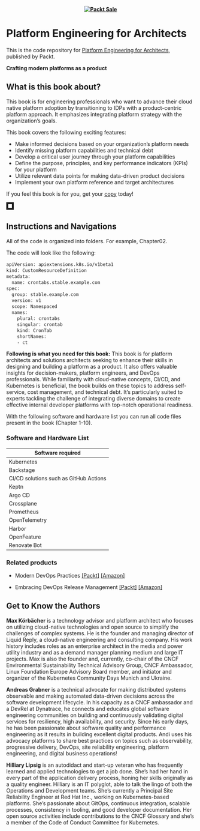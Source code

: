 
<b><p align='center'>[![Packt Sale](https://static.packt-cdn.com/assets/images/humble+bundle/cloud_infrastructure_and_devops_toolkit_packt_books_Social.png)](https://www.humblebundle.com/books/cloud-infrastructure-and-devops-toolkit-packt-books?hmb_source=&hmb_medium=product_tile&hmb_campaign=mosaic_section_1_layout_index_1_layout_type_threes_tile_index_1_c_cloudinfrastructureanddevopstoolkitpackt_bookbundle)</p></b> 

# Platform Engineering for Architects

<a href="https://www.packtpub.com/en-us/product/platform-engineering-for-architects-9781836203599?utm_source=github&utm_medium=repository&utm_campaign=9781786461629"><img src="https://content.packt.com/_/image/xxlarge/B31164/cover_image_large.jpg" alt="" height="256px" align="right"></a>

This is the code repository for [Platform Engineering for Architects](https://www.packtpub.com/en-us/product/platform-engineering-for-architects-9781836203599?utm_source=github&utm_medium=repository&utm_campaign=9781786461629), published by Packt.

**Crafting modern platforms as a product**

## What is this book about?
This book is for engineering professionals who want to advance their cloud native platform adoption by transitioning to IDPs with a product-centric platform approach. It emphasizes integrating platform strategy with the organization’s goals.

This book covers the following exciting features:
* Make informed decisions based on your organization’s platform needs
* Identify missing platform capabilities and technical debt
* Develop a critical user journey through your platform capabilities
* Define the purpose, principles, and key performance indicators (KPIs) for your platform
* Utilize relevant data points for making data-driven product decisions
* Implement your own platform reference and target architectures

If you feel this book is for you, get your [copy](https://www.amazon.com/dp/1836203594) today!

<a href="https://www.packtpub.com/?utm_source=github&utm_medium=banner&utm_campaign=GitHubBanner"><img src="https://raw.githubusercontent.com/PacktPublishing/GitHub/master/GitHub.png" 
alt="https://www.packtpub.com/" border="5" /></a>

## Instructions and Navigations
All of the code is organized into folders. For example, Chapter02.

The code will look like the following:
```
apiVersion: apiextensions.k8s.io/v1beta1
kind: CustomResourceDefinition
metadata:
  name: crontabs.stable.example.com
spec:
  group: stable.example.com
  version: v1
  scope: Namespaced
  names:
    plural: crontabs
    singular: crontab
    kind: CronTab
    shortNames:
    - ct
```

**Following is what you need for this book:**
This book is for platform architects and solutions architects seeking to enhance their skills in designing and building a platform as a product. It also offers valuable insights for decision-makers, platform engineers, and DevOps professionals. While familiarity with cloud-native concepts, CI/CD, and Kubernetes is beneficial, the book builds on these topics to address self-service, cost management, and technical debt. It’s particularly suited to experts tackling the challenge of integrating diverse domains to create effective internal developer platforms with top-notch operational readiness.

With the following software and hardware list you can run all code files present in the book (Chapter 1-10).
### Software and Hardware List
 | Software required | 
 | ------------------------------------ | 
 | Kubernetes | 
 | Backstage | 
 | CI/CD solutions such as GitHub Actions | 
 | Keptn | 
 | Argo CD | 
 | Crossplane | 
 | Prometheus | 
 | OpenTelemetry | 
 | Harbor | 
 | OpenFeature | 
 | Renovate Bot | 


### Related products
* Modern DevOps Practices [[Packt]](https://www.packtpub.com/en-us/product/modern-devops-practices-9781805121824?utm_source=github&utm_medium=repository&utm_campaign=) [[Amazon]](https://www.amazon.com/dp/1800562381)

* Embracing DevOps Release Management [[Packt]](https://www.packtpub.com/en-us/product/embracing-devops-release-management-9781835461853?utm_source=github&utm_medium=repository&utm_campaign=) [[Amazon]](https://www.amazon.com/dp/1835461859)

## Get to Know the Authors
**Max Körbächer**
is a technology advisor and platform architect who focuses on utilizing cloud-native technologies and open source to simplify the challenges of complex systems. He is the founder and managing director of Liquid Reply, a cloud-native engineering and consulting company. His work history includes roles as an enterprise architect in the media and power utility industry and as a demand manager planning medium and large IT projects. Max is also the founder and, currently, co-chair of the CNCF Environmental Sustainability Technical Advisory Group, CNCF Ambassador, Linux Foundation Europe Advisory Board member, and initiator and organizer of the Kubernetes Community Days Munich and Ukraine.

**Andreas Grabner**
is a technical advocate for making distributed systems observable and making automated data-driven decisions across the software development lifecycle. In his capacity as a CNCF ambassador and a DevRel at Dynatrace, he connects and educates global software engineering communities on building and continuously validating digital services for resiliency, high availability, and security.
Since his early days, he has been passionate about software quality and performance engineering as it results in building excellent digital products. Andi uses his advocacy platforms to share best practices on topics such as observability, progressive delivery, DevOps, site reliability engineering, platform engineering, and digital business operations!

**Hilliary Lipsig**
is an autodidact and start-up veteran who has frequently learned and applied technologies to get a job done. She’s had her hand in every part of the application delivery process, honing her skills originally as a quality engineer. Hilliary is an IT polyglot, able to talk the lingo of both the Operations and Development teams. She’s currently a Principal Site Reliability Engineer at Red Hat Inc., working on Kubernetes-based platforms. She’s passionate about GitOps, continuous integration, scalable processes, consistency in tooling, and good developer documentation. Her open source activities include contributions to the CNCF Glossary and she’s a member of the Code of Conduct Committee for Kubernetes.
